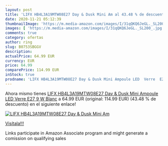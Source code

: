 ```yaml
---
layout: post
title: 'LIFX HB4L3A19MTW08E27 Day & Dusk Mini Am al 43.48 % de descuento'
date: 2020-11-21 05:12:39
thumbnailImage: 'https://m.media-amazon.com/images/I/31qQKQ6JeGL._SL200_.jpg'
images: [ 'https://m.media-amazon.com/images/I/31qQKQ6JeGL._SL200_.jpg' ]
comments: true
category: ofertas
author: ring
slug: B0753SBGGV
description:
actualPrice: 64.99 EUR
currency: EUR
price: 64.99
comparePrice: 114.99 EUR
inStock: true
prodname: 'LIFX HB4L3A19MTW08E27 Day & Dusk Mini Ampoule LED  Verre  E27  9 W  Blanc'
---
```


Ahora mismo tienes [LIFX HB4L3A19MTW08E27 Day & Dusk Mini Ampoule LED  Verre  E27  9 W  Blanc](https://www.amazon.fr/dp/B0753SBGGV/?tag=tolees0d-21) a 64.99 EUR (original: 114.99 EUR) (43.48 %  de descuento) en el siguiente enlace!

[![LIFX HB4L3A19MTW08E27 Day & Dusk Mini Am](https://m.media-amazon.com/images/I/31qQKQ6JeGL._SL200_.jpg)](https://www.amazon.fr/dp/B0753SBGGV/?tag=tolees0d-21)

[Visítala!!!](https://www.amazon.fr/dp/B0753SBGGV/?tag=tolees0d-21)

Links participate in Amazon Associate program and might generate a comission on qualifying sales

